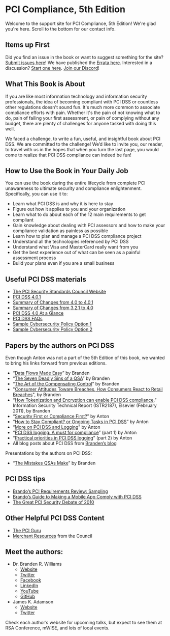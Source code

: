 # PCI Compliance, 5th Edition

Welcome to the support site for PCI Compliance, 5th Edition! We're glad you're here. Scroll to the bottom for our contact info.

## Items up First

Did you find an issue in the book or want to suggest something for the site? [Submit issues here](https://github.com/captbrando/PCI-Compliance-5th-Edition/issues/new/choose)! We have published the [Errata here](https://github.com/captbrando/PCI-Compliance-5th-Edition/wiki/Errata). Interested in a discussion? [Start one here](https://github.com/captbrando/PCI-Compliance-5th-Edition/discussions). [Join our Discord](https://discord.gg/vKyvrgKCnp)!

## What This Book is About
If you are like most information technology and information security professionals, the idea of becoming compliant with PCI DSS or countless other regulations doesn't sound fun. It's much more common to associate compliance efforts with pain. Whether it's the pain of not knowing what to do, pain of failing your first assessment, or pain of complying without any budget, there are plenty of challenges for anyone tasked with doing this well.

We faced a challenge, to write a fun, useful, and insightful book about PCI DSS. We are committed to the challenge! We’d like to invite you, our reader, to travel with us in the hopes that when you turn the last page, you would come to realize that PCI DSS compliance can indeed be fun!

## How to Use the Book in Your Daily Job

You can use the book during the entire lifecycle from complete PCI unawareness to ultimate security and compliance enlightenment. Specifically, you can use it to:

* Learn what PCI DSS is and why it is here to stay
* Figure out how it applies to you and your organization
* Learn what to do about each of the 12 main requirements to get compliant
* Gain knowledge about dealing with PCI assessors and how to make your compliance validation as painless as possible
* Learn how to plan and manage a PCI DSS compliance project
* Understand all the technologies referenced by PCI DSS
* Understand what Visa and MasterCard really want from you
* Get the best experience out of what can be seen as a painful assessment process
* Build your plans even if you are a small business

## Useful PCI DSS materials

* [The PCI Security Standards Council Website](https://pcisecuritystandards.org)
* [PCI DSS 4.0.1](https://docs-prv.pcisecuritystandards.org/PCI%20DSS/Standard/PCI-DSS-v4_0_1.pdf)
* [Summary of Changes from 4.0 to 4.0.1](https://docs-prv.pcisecuritystandards.org/PCI%20DSS/Standard/PCI-DSS-v4-0-to-v4-0-1-Summary-of-Changes.pdf)
* [Summary of Changes from 3.2.1 to 4.0](https://www.pcisecuritystandards.org/documents/PCI-DSS-v3-2-1-to-v4-0-Summary-of-Changes-r1.pdf)
* [PCI DSS 4.0 At a Glance](https://www.pcisecuritystandards.org/documents/PCI-DSS-v4-0-At-A-Glance.pdf?agreement=true&time=1653413091750)
* [PCI DSS FAQs](https://www.pcisecuritystandards.org/faqs)
* [Sample Cybersecurity Policy Option 1](https://www.instantsecuritypolicy.com/information-security-policy.html)
* [Sample Cybersecurity Policy Option 2](https://www.complianceforge.com/products.html)

## Papers by the authors on PCI DSS

Even though Anton was not a part of the 5th Edition of this book, we wanted to bring his links forward from previous editions. 

* “[Data Flows Made Easy](https://www.brandenwilliams.com/brwpubs/DataFlowsMadeEasy.pdf)” by Branden 
* “[The Seven Deadly Sins of a QSA](https://www.brandenwilliams.com/brwpubs/Seven%20Deadly%20Sins%20of%20a%20QSA.pdf)” by Branden 
* “[The Art of the Compensating Control](https://www.brandenwilliams.com/brwpubs/TheArtoftheCompensatingControl.pdf)” by Branden 
* "[Consumer Attitudes Toware Breaches, How Consumers React to Retail Breaches](https://www.brandenwilliams.com/brwpubs/Consumer%20Attitudes%20Toward%20Breaches_FINAL.pdf)", by Branden 
* “[How Tokenization and Encryption can enable PCI DSS compliance,](https://www.sciencedirect.com/science/article/abs/pii/S1363412711000161)” Information Security Technical Report (ISTR2187), Elsevier (February 2011), by Branden
* “[Security First or Compliance First?](https://www.slideshare.net/anton_chuvakin/compliance-first-or-security-first)” by Anton 
* “[How to Stay Compliant? or Ongoing Tasks in PCI DSS](http://chuvakin.blogspot.com/2009/01/how-to-stay-compliant-or-ongoing-tasks.html)” by Anton 
* “[More on PCI DSS and Logging](http://chuvakin.blogspot.com/2010/01/more-on-pci-dss-and-logging.html)” by Anton 
* “[PCI DSS logging: A must for compliance](https://www.networkworld.com/article/2245903/pci-dss-logging--a-must-for-compliance.html)” (part 1) by Anton 
* “[Practical priorities in PCI DSS logging](https://www.networkworld.com/article/2245906/practical-priorities-in-pci-dss-logging.html)” (part 2) by Anton 
* All blog posts about PCI DSS from [Branden’s blog](https://www.brandenwilliams.com/blog/category/pci/)

Presentations by the authors on PCI DSS:

* “[The Mistakes QSAs Make](https://www.slideshare.net/BrandenWilliams/the-mistakes-qsas-make)” by Branden

## PCI DSS tips

* [Brando’s PCI Requirements Review: Sampling](https://www.brandenwilliams.com/blog/2012/06/05/pci-requirements-review-sampling/)
* [Brando’s Guide to Making a Mobile App Comply with PCI DSS](https://www.brandenwilliams.com/blog/2011/04/19/how-to-make-a-mobile-payment-app-comply-with-pci-dss/)
* [The Great PCI Security Debate of 2010](https://www.csoonline.com/article/2124765/the-great-pci-security-debate-of-2010--transcribed.html)

## Other Helpful PCI DSS Content

* [The PCI Guru](https://pciguru.wordpress.com/)
* [Merchant Resources](https://www.pcisecuritystandards.org/merchants/) from the Council

## Meet the authors:

* Dr. Branden R. Williams
  * [Website](https://www.brandenwilliams.com)
  * [Twitter](https://twitter.com/brandenwilliams/) 
  * [Facebook](https://www.facebook.com/BrandenRWilliams)
  * [LinkedIn](http://www.linkedin.com/in/bwilliams)
  * [YouTube](https://www.youtube.com/channel/UCLusUT6j6Uh79yoy9Vmm1Mw)
  * [GitHub](https://github.com/captbrando)
* James K. Adamson
  * [Website](http://www.jameskadamson.com)
  * [Twitter](https://twitter.com/jameskadamson/) 

Check each author’s website for upcoming talks, but expect to see them at RSA Conference, mWISE, and lots of local events.
